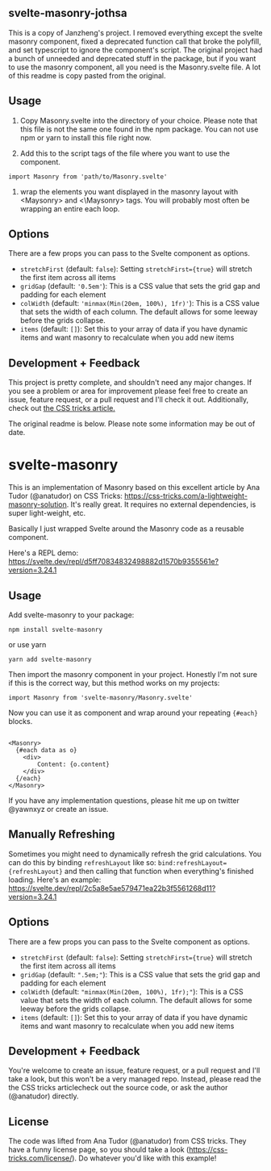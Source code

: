 ## svelte-masonry-jothsa

This is a copy of Janzheng's project. I removed everything except the svelte masonry component, fixed a deprecated function call that broke the polyfill, and set typescript to ignore the component's script. The original project had a bunch of unneeded and deprecated stuff in the package, but if you want to use the masonry component, all you need is the Masonry.svelte file. A lot of this readme is copy pasted from the original.

## Usage

1. Copy Masonry.svelte into the directory of your choice. Please note that this file is not the same one found in the npm package. You can not use npm or yarn to install this file right now.

1. Add this to the script tags of the file where you want to use the component.

```
import Masonry from 'path/to/Masonry.svelte'
```

1. wrap the elements you want displayed in the masonry layout with \<Maysonry\> and \<\\Maysonry\> tags. You will probably most often be wrapping an entire each loop.

## Options

There are a few props you can pass to the Svelte component as options.

- `stretchFirst` (default: `false`): Setting `stretchFirst={true}` will stretch the first item across all items
- `gridGap` (default: `'0.5em'`): This is a CSS value that sets the grid gap and padding for each element
- `colWidth` (default: `'minmax(Min(20em, 100%), 1fr)'`): This is a CSS value that sets the width of each column. The default allows for some leeway before the grids collapse.
- `items` (default: `[]`): Set this to your array of data if you have dynamic items and want masonry to recalculate when you add new items

## Development + Feedback

This project is pretty complete, and shouldn't need any major changes. If you see a problem or area for improvement please feel free to create an issue, feature request, or a pull request and I'll check it out. Additionally, check out [the CSS tricks article.](https://css-tricks.com/a-lightweight-masonry-solution/)

The original readme is below. Please note some information may be out of date.

# svelte-masonry

This is an implementation of Masonry based on this excellent article by Ana Tudor (@anatudor) on CSS Tricks: https://css-tricks.com/a-lightweight-masonry-solution. It's really great. It requires no external dependencies, is super light-weight, etc.

Basically I just wrapped Svelte around the Masonry code as a reusable component.

Here's a REPL demo: https://svelte.dev/repl/d5ff70834832498882d1570b9355561e?version=3.24.1

## Usage

Add svelte-masonry to your package:

```
npm install svelte-masonry
```

or use yarn

```
yarn add svelte-masonry
```

Then import the masonry component in your project. Honestly I'm not sure if this is the correct way, but this method works on my projects:

```
import Masonry from 'svelte-masonry/Masonry.svelte'
```

Now you can use it as component and wrap around your repeating `{#each}` blocks.

```

<Masonry>
  {#each data as o}
    <div>
    	Content: {o.content}
    </div>
  {/each}
</Masonry>

```

If you have any implementation questions, please hit me up on twitter @yawnxyz or create an issue.

## Manually Refreshing

Sometimes you might need to dynamically refresh the grid calculations. You can do this by binding `refreshLayout` like so: `bind:refreshLayout={refreshLayout}` and then calling that function when everything's finished loading. Here's an example: https://svelte.dev/repl/2c5a8e5ae579471ea22b3f5561268d11?version=3.24.1

## Options

There are a few props you can pass to the Svelte component as options.

- `stretchFirst` (default: `false`): Setting `stretchFirst={true}` will stretch the first item across all items
- `gridGap` (default: `".5em;"`): This is a CSS value that sets the grid gap and padding for each element
- `colWidth` (default: `"minmax(Min(20em, 100%), 1fr);"`): This is a CSS value that sets the width of each column. The default allows for some leeway before the grids collapse.
- `items` (default: `[]`): Set this to your array of data if you have dynamic items and want masonry to recalculate when you add new items

## Development + Feedback

You're welcome to create an issue, feature request, or a pull request and I'll take a look, but this won't be a very managed repo. Instead, please read the the CSS tricks articlecheck out the source code, or ask the author (@anatudor) directly.

## License

The code was lifted from Ana Tudor (@anatudor) from CSS tricks. They have a funny license page, so you should take a look (https://css-tricks.com/license/). Do whatever you'd like with this example!
